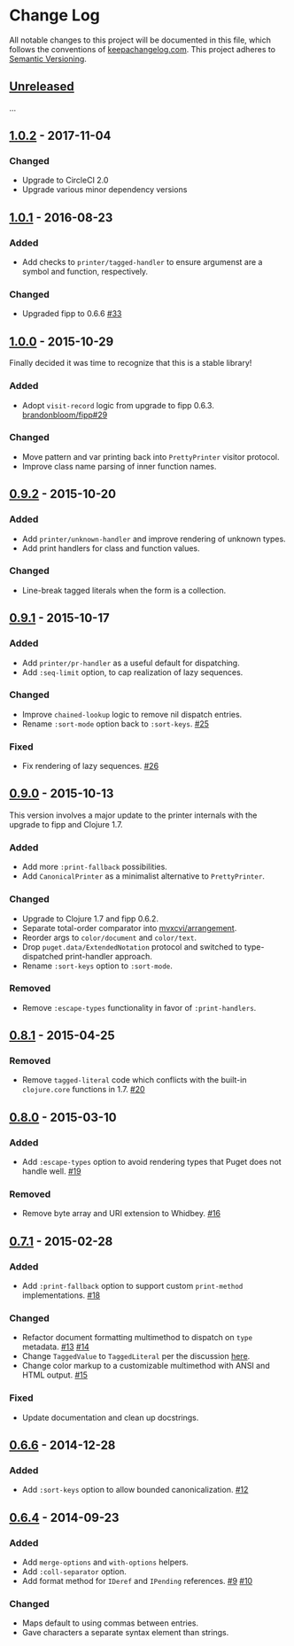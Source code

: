 Change Log
==========

All notable changes to this project will be documented in this file, which
follows the conventions of [keepachangelog.com](http://keepachangelog.com/).
This project adheres to [Semantic Versioning](http://semver.org/).

## [Unreleased]

...

## [1.0.2] - 2017-11-04

### Changed
- Upgrade to CircleCI 2.0
- Upgrade various minor dependency versions

## [1.0.1] - 2016-08-23

### Added
- Add checks to `printer/tagged-handler` to ensure argumenst are a symbol and
  function, respectively.

### Changed
- Upgraded fipp to 0.6.6
  [#33](//github.com/greglook/puget/pull/33)

## [1.0.0] - 2015-10-29

Finally decided it was time to recognize that this is a stable library!

### Added
- Adopt `visit-record` logic from upgrade to fipp 0.6.3.
  [brandonbloom/fipp#29](//github.com/brandonbloom/fipp/pull/29)

### Changed
- Move pattern and var printing back into `PrettyPrinter` visitor protocol.
- Improve class name parsing of inner function names.

## [0.9.2] - 2015-10-20

### Added
- Add `printer/unknown-handler` and improve rendering of unknown types.
- Add print handlers for class and function values.

### Changed
- Line-break tagged literals when the form is a collection.

## [0.9.1] - 2015-10-17

### Added
- Add `printer/pr-handler` as a useful default for dispatching.
- Add `:seq-limit` option, to cap realization of lazy sequences.

### Changed
- Improve `chained-lookup` logic to remove nil dispatch entries.
- Rename `:sort-mode` option back to `:sort-keys`.
  [#25](//github.com/greglook/puget/issues/25)

### Fixed
- Fix rendering of lazy sequences.
  [#26](//github.com/greglook/puget/issues/26)

## [0.9.0] - 2015-10-13

This version involves a major update to the printer internals with the upgrade
to fipp and Clojure 1.7.

### Added
- Add more `:print-fallback` possibilities.
- Add `CanonicalPrinter` as a minimalist alternative to `PrettyPrinter`.

### Changed
- Upgrade to Clojure 1.7 and fipp 0.6.2.
- Separate total-order comparator into
  [mvxcvi/arrangement](https://github.com/greglook/clj-arrangement).
- Reorder args to `color/document` and `color/text`.
- Drop `puget.data/ExtendedNotation` protocol and switched to type-dispatched
  print-handler approach.
- Rename `:sort-keys` option to `:sort-mode`.

### Removed
- Remove `:escape-types` functionality in favor of `:print-handlers`.

## [0.8.1] - 2015-04-25

### Removed
- Remove `tagged-literal` code which conflicts with the built-in `clojure.core`
  functions in 1.7. [#20](//github.com/greglook/puget/issues/20)

## [0.8.0] - 2015-03-10

### Added
- Add `:escape-types` option to avoid rendering types that Puget does not handle
  well. [#19](//github.com/greglook/puget/pull/19)

### Removed
- Remove byte array and URI extension to Whidbey.
  [#16](//github.com/greglook/puget/issue/16)

## [0.7.1] - 2015-02-28

### Added
- Add `:print-fallback` option to support custom `print-method` implementations.
  [#18](//github.com/greglook/puget/pull/18)

### Changed
- Refactor document formatting multimethod to dispatch on `type` metadata.
  [#13](//github.com/greglook/puget/issue/13)
  [#14](//github.com/greglook/puget/pull/14)
- Change `TaggedValue` to `TaggedLiteral` per the discussion
  [here](https://groups.google.com/forum/#!topic/clojure-dev/LW0ocQ1RcYI).
- Change color markup to a customizable multimethod with ANSI and HTML output.
  [#15](//github.com/greglook/puget/pull/15)

### Fixed
- Update documentation and clean up docstrings.

## [0.6.6] - 2014-12-28

### Added
- Add `:sort-keys` option to allow bounded canonicalization.
  [#12](//github.com/greglook/puget/pull/12)

## [0.6.4] - 2014-09-23

### Added
- Add `merge-options` and `with-options` helpers.
- Add `:coll-separator` option.
- Add format method for `IDeref` and `IPending` references.
  [#9](//github.com/greglook/puget/issues/9)
  [#10](//github.com/greglook/puget/pull/10)

### Changed
- Maps default to using commas between entries.
- Gave characters a separate syntax element than strings.

[Unreleased]: https://github.com/greglook/puget/compare/1.0.2...HEAD
[1.0.2]: https://github.com/greglook/puget/compare/1.0.1...1.0.2
[1.0.1]: https://github.com/greglook/puget/compare/1.0.0...1.0.1
[1.0.0]: https://github.com/greglook/puget/compare/0.9.2...1.0.0
[0.9.2]: https://github.com/greglook/puget/compare/0.9.1...0.9.2
[0.9.1]: https://github.com/greglook/puget/compare/0.9.0...0.9.1
[0.9.0]: https://github.com/greglook/puget/compare/0.8.1...0.9.0
[0.8.1]: https://github.com/greglook/puget/compare/0.8.0...0.8.1
[0.8.0]: https://github.com/greglook/puget/compare/0.7.1...0.8.0
[0.7.1]: https://github.com/greglook/puget/compare/0.6.6...0.7.1
[0.6.6]: https://github.com/greglook/puget/compare/0.6.4...0.6.6
[0.6.4]: https://github.com/greglook/puget/compare/0.6.3...0.6.4
